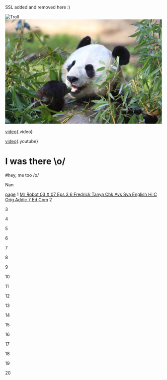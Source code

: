 SSL added and removed here :)

![Troll](/uploads/troll.jpg "Troll")
![Panda](/uploads/panda.jpg "Panda")

[video](https://cdn.media.ccc.de/congress/2017/h264-sd/34c3-8740-eng-deu-spa-The_Internet_in_Cuba_A_Story_of_Community_Resilience_sd.mp4){.video}
<!-- TITLE: Home -->
<!-- SUBTITLE: A quick summary of Home -->


[video](https://www.youtube.com/watch?v=qmjOd9Dlr34){.youtube}

# I was there \o/
#hey, me too /o/

Nan

[page](page)
1
[Mr Robot 03 X 07 Eps 3 6 Fredrick Tanya Chk Avs Sva English Hi C Orig Addic 7 Ed Com](/uploads/mr-robot-03-x-07-eps-3-6-fredrick-tanya-chk-avs-sva-english-hi-c-orig-addic-7-ed-com.srt "Mr Robot 03 X 07 Eps 3 6 Fredrick Tanya Chk Avs Sva English Hi C Orig Addic 7 Ed Com")
2

3

4

5

6

7

8

9

10

11

12

13

14

15

16

17

18

19

20